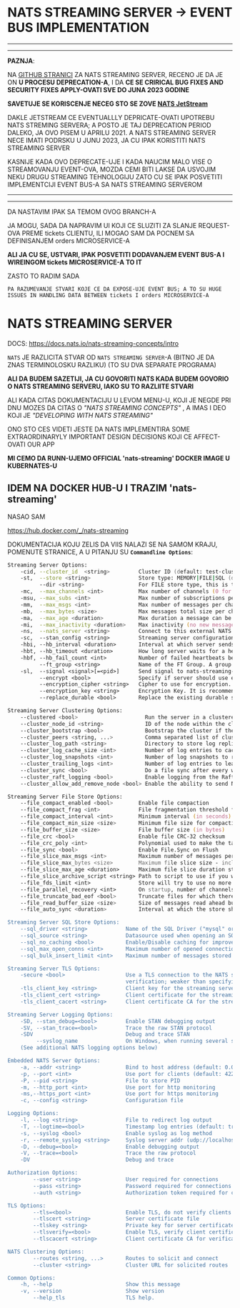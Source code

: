 # NATS STREAMING SERVER -> EVENT BUS IMPLEMENTATION

***
***

**PAZNJA**:

NA [GITHUB STRANICI](https://github.com/nats-io/nats-streaming-server#nats-streaming-server) ZA NATS STREAMING SERVER, RECENO JE DA JE ON **U PROCESU DEPRECATION-A**, I DA **CE SE CRIRICAL BUG FIXES AND SECURITY FIXES APPLY-OVATI SVE DO JUNA 2023 GODINE**

**SAVETUJE SE KORISCENJE NECEG STO SE ZOVE [NATS JetStream](https://docs.nats.io/jetstream/jetstream)**

DAKLE JETSTREAM CE EVENTUALLLY DEPRICATE-OVATI UPOTREBU NATS STREMING SERVERA; A POSTO JE TAJ DEPRECATION PERIOD DALEKO, JA OVO PISEM U APRILU 2021. A NATS STREAMING SERVER NECE IMATI PODRSKU U JUNU 2023, JA CU IPAK KORISTITI NATS STREAMING SERVER

KASNIJE KADA OVO DEPRECATE-UJE I KADA NAUCIM MALO VISE O STREAMOVANJU EVENT-OVA, MOZDA CEMI BITI LAKSE DA USVOJIM NEKU DRUGU STREAMING TEHNOLOGIJU ZATO CU SE IPAK POSVETITI IMPLEMENTCIJI EVENT BUS-A SA NATS STREAMING SERVEROM

***
***

DA NASTAVIM IPAK SA TEMOM OVOG BRANCH-A

JA MOGU, SADA DA NAPRAVIM UI KOJI CE SLUZITI ZA SLANJE REQUEST-OVA PREME tickets CLIENTU, ILI MOGAO SAM DA POCNEM SA DEFINISANJEM orders MICROSERVICE-A

**ALI JA CU SE, USTVARI, IPAK POSVETITI DODAVANJEM EVENT BUS-A I WIREINGOM tickets MICROSERVICE-A TO IT**

ZASTO TO RADIM SADA

`PA RAZUMEVANJE STVARI KOJE CE DA EXPOSE-UJE EVENT BUS; A TO SU HUGE ISSUES IN HANDLING DATA BETWEEN tickets I orders MICROSERVICE-A`

# NATS STREAMING SERVER

DOCS: <https://docs.nats.io/nats-streaming-concepts/intro>

`NATS` JE RAZLICITA STVAR OD `NATS STREAMING SERVER`-A (BITNO JE DA ZNAS TERMINOLOSKU RAZLIKU) (TO SU DVA SEPARATE PROGRAMA)

**ALI DA BUDEM SAZETIJI, JA CU GOVORITI NATS KADA BUDEM GOVORIO O NATS STREAMING SERVERU, IAKO SU TO RAZLIITE STVARI**

ALI KADA CITAS DOKUMENTACIJU U LEVOM MENU-U, KOJI JE NEGDE PRI DNU MOZES DA CITAS O *"NATS STREAMING CONCEPTS"* , A IMAS I DEO KOJI JE *"DEVELOPING WITH NATS STREAMING"*

ONO STO CES VIDETI JESTE DA NATS IMPLEMENTIRA SOME EXTRAORDINARYLY IMPORTANT DESIGN DECISIONS KOJI CE AFFECT-OVATI OUR APP

**MI CEMO DA RUNN-UJEMO OFFICIAL 'nats-streaming' DOCKER IMAGE U KUBERNATES-U**

## IDEM NA DOCKER HUB-U I TRAZIM 'nats-streaming'

NASAO SAM

<https://hub.docker.com/_/nats-streaming>

DOKUMENTACIJA KOJU ZELIS DA VIIS NALAZI SE NA SAMOM KRAJU, POMENUTE STRANICE, A U PITANJU SU **`Commandline Options`**:

```zsh
Streaming Server Options:
    -cid, --cluster_id  <string>         Cluster ID (default: test-cluster)
    -st,  --store <string>               Store type: MEMORY|FILE|SQL (default: MEMORY)
          --dir <string>                 For FILE store type, this is the root directory
    -mc,  --max_channels <int>           Max number of channels (0 for unlimited)
    -msu, --max_subs <int>               Max number of subscriptions per channel (0 for unlimited)
    -mm,  --max_msgs <int>               Max number of messages per channel (0 for unlimited)
    -mb,  --max_bytes <size>             Max messages total size per channel (0 for unlimited)
    -ma,  --max_age <duration>           Max duration a message can be stored ("0s" for unlimited)
    -mi,  --max_inactivity <duration>    Max inactivity (no new message, no subscription) after which a channel can be garbage collected (0 for unlimited)
    -ns,  --nats_server <string>         Connect to this external NATS Server URL (embedded otherwise)
    -sc,  --stan_config <string>         Streaming server configuration file
    -hbi, --hb_interval <duration>       Interval at which server sends heartbeat to a client
    -hbt, --hb_timeout <duration>        How long server waits for a heartbeat response
    -hbf, --hb_fail_count <int>          Number of failed heartbeats before server closes the client connection
          --ft_group <string>            Name of the FT Group. A group can be 2 or more servers with a single active server and all sharing the same datastore
    -sl,  --signal <signal>[=<pid>]      Send signal to nats-streaming-server process (stop, quit, reopen, reload - only for embedded NATS Server)
          --encrypt <bool>               Specify if server should use encryption at rest
          --encryption_cipher <string>   Cipher to use for encryption. Currently support AES and CHAHA (ChaChaPoly). Defaults to AES
          --encryption_key <string>      Encryption Key. It is recommended to specify it through the NATS_STREAMING_ENCRYPTION_KEY environment variable instead
          --replace_durable <bool>       Replace the existing durable subscription instead of reporting a duplicate durable error

Streaming Server Clustering Options:
    --clustered <bool>                     Run the server in a clustered configuration (default: false)
    --cluster_node_id <string>             ID of the node within the cluster if there is no stored ID (default: random UUID)
    --cluster_bootstrap <bool>             Bootstrap the cluster if there is no existing state by electing self as leader (default: false)
    --cluster_peers <string, ...>          Comma separated list of cluster peer node IDs to bootstrap cluster state
    --cluster_log_path <string>            Directory to store log replication data
    --cluster_log_cache_size <int>         Number of log entries to cache in memory to reduce disk IO (default: 512)
    --cluster_log_snapshots <int>          Number of log snapshots to retain (default: 2)
    --cluster_trailing_logs <int>          Number of log entries to leave after a snapshot and compaction
    --cluster_sync <bool>                  Do a file sync after every write to the replication log and message store
    --cluster_raft_logging <bool>          Enable logging from the Raft library (disabled by default)
    --cluster_allow_add_remove_node <bool> Enable the ability to send NATS requests to the leader to add/remove cluster nodes

Streaming Server File Store Options:
    --file_compact_enabled <bool>        Enable file compaction
    --file_compact_frag <int>            File fragmentation threshold for compaction
    --file_compact_interval <int>        Minimum interval (in seconds) between file compactions
    --file_compact_min_size <size>       Minimum file size for compaction
    --file_buffer_size <size>            File buffer size (in bytes)
    --file_crc <bool>                    Enable file CRC-32 checksum
    --file_crc_poly <int>                Polynomial used to make the table used for CRC-32 checksum
    --file_sync <bool>                   Enable File.Sync on Flush
    --file_slice_max_msgs <int>          Maximum number of messages per file slice (subject to channel limits)
    --file_slice_max_bytes <size>        Maximum file slice size - including index file (subject to channel limits)
    --file_slice_max_age <duration>      Maximum file slice duration starting when the first message is stored (subject to channel limits)
    --file_slice_archive_script <string> Path to script to use if you want to archive a file slice being removed
    --file_fds_limit <int>               Store will try to use no more file descriptors than this given limit
    --file_parallel_recovery <int>       On startup, number of channels that can be recovered in parallel
    --file_truncate_bad_eof <bool>       Truncate files for which there is an unexpected EOF on recovery, dataloss may occur
    --file_read_buffer_size <size>       Size of messages read ahead buffer (0 to disable)
    --file_auto_sync <duration>          Interval at which the store should be automatically flushed and sync'ed on disk (<= 0 to disable)

Streaming Server SQL Store Options:
    --sql_driver <string>            Name of the SQL Driver ("mysql" or "postgres")
    --sql_source <string>            Datasource used when opening an SQL connection to the database
    --sql_no_caching <bool>          Enable/Disable caching for improved performance
    --sql_max_open_conns <int>       Maximum number of opened connections to the database
    --sql_bulk_insert_limit <int>    Maximum number of messages stored with a single SQL "INSERT" statement

Streaming Server TLS Options:
    -secure <bool>                   Use a TLS connection to the NATS server without
                                     verification; weaker than specifying certificates.
    -tls_client_key <string>         Client key for the streaming server
    -tls_client_cert <string>        Client certificate for the streaming server
    -tls_client_cacert <string>      Client certificate CA for the streaming server

Streaming Server Logging Options:
    -SD, --stan_debug=<bool>         Enable STAN debugging output
    -SV, --stan_trace=<bool>         Trace the raw STAN protocol
    -SDV                             Debug and trace STAN
         --syslog_name               On Windows, when running several servers as a service, use this name for the event source
    (See additional NATS logging options below)

Embedded NATS Server Options:
    -a, --addr <string>              Bind to host address (default: 0.0.0.0)
    -p, --port <int>                 Use port for clients (default: 4222)
    -P, --pid <string>               File to store PID
    -m, --http_port <int>            Use port for http monitoring
    -ms,--https_port <int>           Use port for https monitoring
    -c, --config <string>            Configuration file

Logging Options:
    -l, --log <string>               File to redirect log output
    -T, --logtime=<bool>             Timestamp log entries (default: true)
    -s, --syslog <bool>              Enable syslog as log method
    -r, --remote_syslog <string>     Syslog server addr (udp://localhost:514)
    -D, --debug=<bool>               Enable debugging output
    -V, --trace=<bool>               Trace the raw protocol
    -DV                              Debug and trace

Authorization Options:
        --user <string>              User required for connections
        --pass <string>              Password required for connections
        --auth <string>              Authorization token required for connections

TLS Options:
        --tls=<bool>                 Enable TLS, do not verify clients (default: false)
        --tlscert <string>           Server certificate file
        --tlskey <string>            Private key for server certificate
        --tlsverify=<bool>           Enable TLS, verify client certificates
        --tlscacert <string>         Client certificate CA for verification

NATS Clustering Options:
        --routes <string, ...>       Routes to solicit and connect
        --cluster <string>           Cluster URL for solicited routes

Common Options:
    -h, --help                       Show this message
    -v, --version                    Show version
        --help_tls                   TLS help.
```
